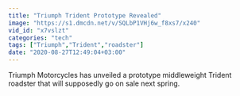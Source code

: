 ```yaml
---
title: "Triumph Trident Prototype Revealed"
image: "https://s1.dmcdn.net/v/SQLbP1VHj6w_f8xs7/x240"
vid_id: "x7vslzt"
categories: "tech"
tags: ["Triumph","Trident","roadster"]
date: "2020-08-27T12:49:04+03:00"
---
```

Triumph Motorcycles has unveiled a prototype middleweight Trident roadster that will supposedly go on sale next spring.
